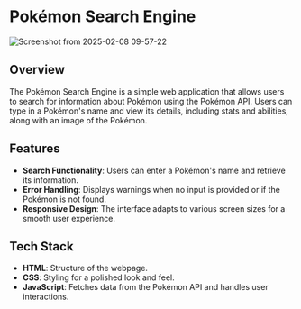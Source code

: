 # Pokémon Search Engine

![Screenshot from 2025-02-08 09-57-22](https://github.com/user-attachments/assets/bb46cd1e-ffbc-4f3c-bc90-dbe39cf3fec3)


## Overview

The Pokémon Search Engine is a simple web application that allows users to search for information about Pokémon using the Pokémon API. Users can type in a Pokémon's name and view its details, including stats and abilities, along with an image of the Pokémon.

## Features

- **Search Functionality**: Users can enter a Pokémon's name and retrieve its information.
- **Error Handling**: Displays warnings when no input is provided or if the Pokémon is not found.
- **Responsive Design**: The interface adapts to various screen sizes for a smooth user experience.

## Tech Stack

- **HTML**: Structure of the webpage.
- **CSS**: Styling for a polished look and feel.
- **JavaScript**: Fetches data from the Pokémon API and handles user interactions.

